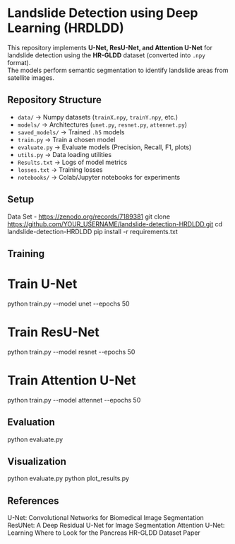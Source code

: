 # Landslide Detection using Deep Learning (HRDLDD)
This repository implements **U-Net, ResU-Net, and Attention U-Net** for landslide detection using the **HR-GLDD** dataset (converted into `.npy` format).  
The models perform semantic segmentation to identify landslide areas from satellite images.
##  Repository Structure
- `data/` → Numpy datasets (`trainX.npy`, `trainY.npy`, etc.)
- `models/` → Architectures (`unet.py`, `resnet.py`, `attennet.py`)
- `saved_models/` → Trained `.h5` models
- `train.py` → Train a chosen model
- `evaluate.py` → Evaluate models (Precision, Recall, F1, plots)
- `utils.py` → Data loading utilities
- `Results.txt` → Logs of model metrics
- `losses.txt` → Training losses
- `notebooks/` → Colab/Jupyter notebooks for experiments
## Setup
Data Set - https://zenodo.org/records/7189381
git clone https://github.com/YOUR_USERNAME/landslide-detection-HRDLDD.git
cd landslide-detection-HRDLDD
pip install -r requirements.txt
## Training 
# Train U-Net 
python train.py --model unet --epochs 50
# Train ResU-Net
python train.py --model resnet --epochs 50
# Train Attention U-Net
python train.py --model attennet --epochs 50
## Evaluation 
python evaluate.py
## Visualization
python evaluate.py
python plot_results.py
## References
U-Net: Convolutional Networks for Biomedical Image Segmentation
ResUNet: A Deep Residual U-Net for Image Segmentation
Attention U-Net: Learning Where to Look for the Pancreas
HR-GLDD Dataset Paper



